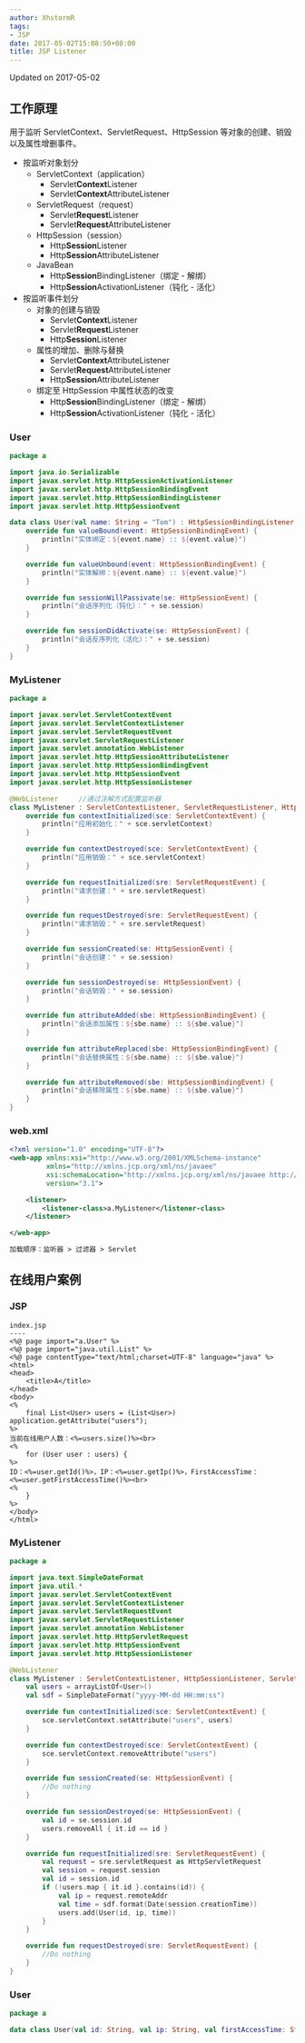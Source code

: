 ```yaml
---
author: XhstormR
tags:
- JSP
date: 2017-05-02T15:08:50+08:00
title: JSP Listener
---
```


<!--more-->

Updated on 2017-05-02

>

## 工作原理
用于监听 ServletContext、ServletRequest、HttpSession 等对象的创建、销毁以及属性增删事件。

* 按监听对象划分
  * ServletContext（application）
      * Servlet**Context**Listener
      * Servlet**Context**AttributeListener
  * ServletRequest（request）
      * Servlet**Request**Listener
      * Servlet**Request**AttributeListener
  * HttpSession（session）
      * Http**Session**Listener
      * Http**Session**AttributeListener
  * JavaBean
      * Http**Session**BindingListener（绑定 - 解绑）
      * Http**Session**ActivationListener（钝化 - 活化）
* 按监听事件划分
  * 对象的创建与销毁
      * Servlet**Context**Listener
      * Servlet**Request**Listener
      * Http**Session**Listener
  * 属性的增加、删除与替换
      * Servlet**Context**AttributeListener
      * Servlet**Request**AttributeListener
      * Http**Session**AttributeListener
  * 绑定至 HttpSession 中属性状态的改变
      * Http**Session**BindingListener（绑定 - 解绑）
      * Http**Session**ActivationListener（钝化 - 活化）

### User
```kotlin
package a

import java.io.Serializable
import javax.servlet.http.HttpSessionActivationListener
import javax.servlet.http.HttpSessionBindingEvent
import javax.servlet.http.HttpSessionBindingListener
import javax.servlet.http.HttpSessionEvent

data class User(val name: String = "Tom") : HttpSessionBindingListener, HttpSessionActivationListener, Serializable {
    override fun valueBound(event: HttpSessionBindingEvent) {
        println("实体绑定：${event.name} :: ${event.value}")
    }

    override fun valueUnbound(event: HttpSessionBindingEvent) {
        println("实体解绑：${event.name} :: ${event.value}")
    }

    override fun sessionWillPassivate(se: HttpSessionEvent) {
        println("会话序列化（钝化）：" + se.session)
    }

    override fun sessionDidActivate(se: HttpSessionEvent) {
        println("会话反序列化（活化）：" + se.session)
    }
}
```

### MyListener
```kotlin
package a

import javax.servlet.ServletContextEvent
import javax.servlet.ServletContextListener
import javax.servlet.ServletRequestEvent
import javax.servlet.ServletRequestListener
import javax.servlet.annotation.WebListener
import javax.servlet.http.HttpSessionAttributeListener
import javax.servlet.http.HttpSessionBindingEvent
import javax.servlet.http.HttpSessionEvent
import javax.servlet.http.HttpSessionListener

@WebListener     //通过注解方式配置监听器
class MyListener : ServletContextListener, ServletRequestListener, HttpSessionListener, HttpSessionAttributeListener {
    override fun contextInitialized(sce: ServletContextEvent) {
        println("应用初始化：" + sce.servletContext)
    }

    override fun contextDestroyed(sce: ServletContextEvent) {
        println("应用销毁：" + sce.servletContext)
    }

    override fun requestInitialized(sre: ServletRequestEvent) {
        println("请求创建：" + sre.servletRequest)
    }

    override fun requestDestroyed(sre: ServletRequestEvent) {
        println("请求销毁：" + sre.servletRequest)
    }

    override fun sessionCreated(se: HttpSessionEvent) {
        println("会话创建：" + se.session)
    }

    override fun sessionDestroyed(se: HttpSessionEvent) {
        println("会话销毁：" + se.session)
    }

    override fun attributeAdded(sbe: HttpSessionBindingEvent) {
        println("会话添加属性：${sbe.name} :: ${sbe.value}")
    }

    override fun attributeReplaced(sbe: HttpSessionBindingEvent) {
        println("会话替换属性：${sbe.name} :: ${sbe.value}")
    }

    override fun attributeRemoved(sbe: HttpSessionBindingEvent) {
        println("会话移除属性：${sbe.name} :: ${sbe.value}")
    }
}
```

### web.xml
```xml
<?xml version="1.0" encoding="UTF-8"?>
<web-app xmlns:xsi="http://www.w3.org/2001/XMLSchema-instance"
         xmlns="http://xmlns.jcp.org/xml/ns/javaee"
         xsi:schemaLocation="http://xmlns.jcp.org/xml/ns/javaee http://xmlns.jcp.org/xml/ns/javaee/web-app_3_1.xsd"
         version="3.1">

    <listener>
        <listener-class>a.MyListener</listener-class>
    </listener>

</web-app>

加载顺序：监听器 > 过滤器 > Servlet
```

## 在线用户案例
### JSP
```
index.jsp
----
<%@ page import="a.User" %>
<%@ page import="java.util.List" %>
<%@ page contentType="text/html;charset=UTF-8" language="java" %>
<html>
<head>
    <title>A</title>
</head>
<body>
<%
    final List<User> users = (List<User>) application.getAttribute("users");
%>
当前在线用户人数：<%=users.size()%><br>
<%
    for (User user : users) {
%>
ID：<%=user.getId()%>，IP：<%=user.getIp()%>，FirstAccessTime：<%=user.getFirstAccessTime()%><br>
<%
    }
%>
</body>
</html>
```

### MyListener
```kotlin
package a

import java.text.SimpleDateFormat
import java.util.*
import javax.servlet.ServletContextEvent
import javax.servlet.ServletContextListener
import javax.servlet.ServletRequestEvent
import javax.servlet.ServletRequestListener
import javax.servlet.annotation.WebListener
import javax.servlet.http.HttpServletRequest
import javax.servlet.http.HttpSessionEvent
import javax.servlet.http.HttpSessionListener

@WebListener
class MyListener : ServletContextListener, HttpSessionListener, ServletRequestListener {
    val users = arrayListOf<User>()
    val sdf = SimpleDateFormat("yyyy-MM-dd HH:mm:ss")

    override fun contextInitialized(sce: ServletContextEvent) {
        sce.servletContext.setAttribute("users", users)
    }

    override fun contextDestroyed(sce: ServletContextEvent) {
        sce.servletContext.removeAttribute("users")
    }

    override fun sessionCreated(se: HttpSessionEvent) {
        //Do nothing
    }

    override fun sessionDestroyed(se: HttpSessionEvent) {
        val id = se.session.id
        users.removeAll { it.id == id }
    }

    override fun requestInitialized(sre: ServletRequestEvent) {
        val request = sre.servletRequest as HttpServletRequest
        val session = request.session
        val id = session.id
        if (!users.map { it.id }.contains(id)) {
            val ip = request.remoteAddr
            val time = sdf.format(Date(session.creationTime))
            users.add(User(id, ip, time))
        }
    }

    override fun requestDestroyed(sre: ServletRequestEvent) {
        //Do nothing
    }
}
```

### User
```kotlin
package a

data class User(val id: String, val ip: String, val firstAccessTime: String)
```
